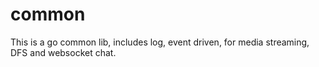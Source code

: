 # common
This is a go common lib, includes log, event driven, for media streaming, DFS and websocket chat.
